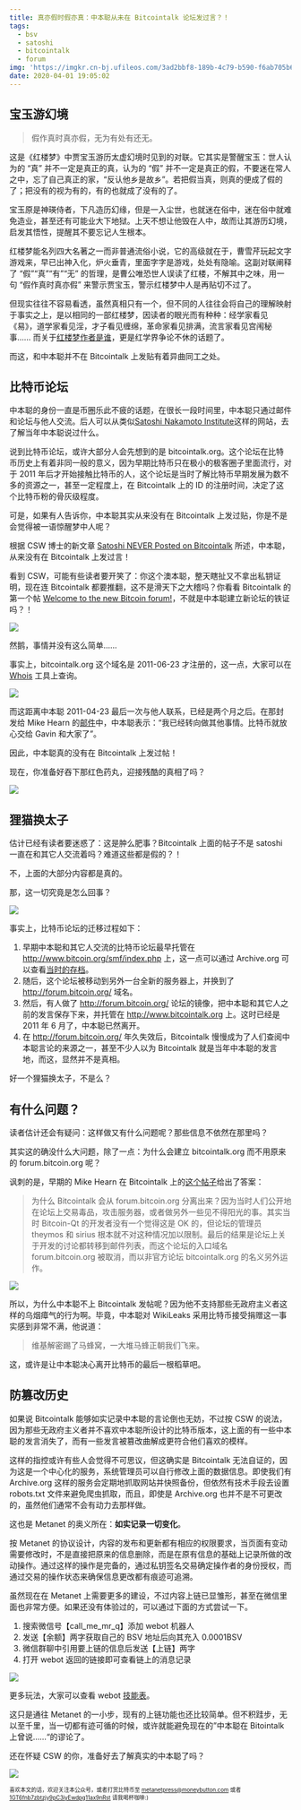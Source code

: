 ```yaml
---
title: 真亦假时假亦真：中本聪从未在 Bitcointalk 论坛发过言？！
tags:
  - bsv
  - satoshi
  - bitcointalk
  - forum
img: 'https://imgkr.cn-bj.ufileos.com/3ad2bbf8-189b-4c79-b590-f6ab705b6cfd.jpg'
date: 2020-04-01 19:05:02
---
```

## 宝玉游幻境

> 假作真时真亦假，无为有处有还无。

这是《红楼梦》中贾宝玉游历太虚幻境时见到的对联。它其实是警醒宝玉：世人认为的 “真” 并不一定是真正的真，认为的 “假” 并不一定是真正的假，不要迷在常人之中，忘了自己真正的家，“反认他乡是故乡”。若把假当真，则真的便成了假的了；把没有的视为有的，有的也就成了没有的了。

宝玉原是神瑛侍者，下凡造历幻缘，但是一入尘世，也就迷在俗中，迷在俗中就难免造业，甚至还有可能业大下地狱。上天不想让他毁在人中，故而让其游历幻境，启发其悟性，提醒其不要忘记人生根本。

红楼梦能名列四大名著之一而非普通流俗小说，它的高级就在于，曹雪芹玩起文字游戏来，早已出神入化，炉火垂青，里面字字是游戏，处处有隐喻。这副对联阐释了 “假”“真”“有”“无” 的哲理，是曹公唯恐世人误读了红楼，不解其中之味，用一句 “假作真时真亦假” 来警示贾宝玉，警示红楼梦中人是再贴切不过了。

但现实往往不容易看透，虽然真相只有一个，但不同的人往往会将自己的理解映射于事实之上，是以相同的一部红楼梦，因读者的眼光而有种种：经学家看见《易》，道学家看见淫，才子看见缠绵，革命家看见排满，流言家看见宫闱秘事…… 而关于[红楼梦作者是谁](https://www.zhihu.com/question/291152174/answer/658557589 "红楼梦作者究竟是谁：一个心理学家的红学探秘")，更是红学界争论不休的话题了。

而这，和中本聪并不在 Bitcointalk 上发贴有着异曲同工之处。


## 比特币论坛

中本聪的身份一直是币圈乐此不疲的话题，在很长一段时间里，中本聪只通过邮件和论坛与他人交流。后人可以从类似[Satoshi Nakamoto Institute](https://satoshi.nakamotoinstitute.org/ "Satoshi Nakamoto Institute")这样的网站，去了解当年中本聪说过什么。

说到比特币论坛，或许大部分人会先想到的是 bitcointalk.org。这个论坛在比特币历史上有着非同一般的意义，因为早期比特币只在极小的极客圈子里面流行，对于 2011 年后才开始接触比特币的人，这个论坛是当时了解比特币早期发展为数不多的资源之一，甚至一定程度上，在 Bitcointalk 上的 ID 的注册时间，决定了这个比特币粉的骨灰级程度。

可是，如果有人告诉你，中本聪其实从来没有在 Bitcointalk 上发过贴，你是不是会觉得被一语惊醒梦中人呢？

根据 CSW 博士的新文章 [Satoshi NEVER Posted on Bitcointalk](https://craigwright.net/blog/bitcoin-blockchain-tech/satoshi-never-posted-on-bitcointalk/ "CSW: Satoshi NEVER Posted on Bitcointalk") 所述，中本聪，从来没有在 Bitcointalk 上发过言！

看到 CSW，可能有些读者要开笑了：你这个澳本聪，整天瞎扯又不拿出私钥证明，现在连 Bitcointalk 都要推翻，这不是滑天下之大稽吗？你看看 Bitcointalk 的第一个帖 [Welcome to the new Bitcoin forum!](https://bitcointalk.org/index.php?topic=5.msg28#msg28 "Welcome to the new Bitcoin forum!")，不就是中本聪建立新论坛的铁证吗？！

![](https://imgkr.cn-bj.ufileos.com/d78e7135-2ecc-4f86-abe8-bed6000e6298.jpeg)


然鹅，事情并没有这么简单……

事实上，bitcointalk.org 这个域名是 2011-06-23 才注册的，这一点，大家可以在 [Whois](http://whois.domaintools.com/bitcointalk.org) 工具上查询。

![](https://imgkr.cn-bj.ufileos.com/108b978f-1615-4b39-953b-cfe9e7570d5b.png)


而这距离中本聪  2011-04-23 最后一次与他人联系，已经是两个月之后。在那封发给 Mike Hearn 的[邮件](https://plan99.net/~mike/satoshi-emails/thread5.html "Satoshi's last email: Holding coins in an unspendable state for a rolling time window")中，中本聪表示：“我已经转向做其他事情。比特币就放心交给 Gavin 和大家了”。 

因此，中本聪真的没有在 Bitcointalk 上发过帖！

现在，你准备好吞下那红色药丸，迎接残酷的真相了吗？

![](https://imgkr.cn-bj.ufileos.com/336965f9-c33d-44c3-9287-12ceea81612e.jpg)


## 狸猫换太子

估计已经有读者要迷惑了：这是肿么肥事？Bitcointalk 上面的帖子不是 satoshi 一直在和其它人交流着吗？难道这些都是假的？！

不，上面的大部分内容都是真的。

那，这一切究竟是怎么回事？

![](https://imgkr.cn-bj.ufileos.com/3ad2bbf8-189b-4c79-b590-f6ab705b6cfd.jpg)

事实上，比特币论坛的迁移过程如下：

1. 早期中本聪和其它人交流的比特币论坛最早托管在 http://www.bitcoin.org/smf/index.php 上，这一点可以通过 Archive.org 可以查看[当时的存档](https://web.archive.org/web/20091215005450/http://www.bitcoin.org/smf/)。
1. 随后，这个论坛被移动到另外一台全新的服务器上，并换到了 http://forum.bitcoin.org/ 域名。
1. 然后，有人做了 http://forum.bitcoin.org/ 论坛的镜像，把中本聪和其它人之前的发言保存下来，并托管在 http://www.bitcointalk.org 上。这时已经是 2011 年 6 月了，中本聪已然离开。
1. 在 http://forum.bitcoin.org/ 年久失效后，Bitcointalk 慢慢成为了人们查阅中本聪言论的来源之一，甚至不少人以为 Bitcointalk 就是当年中本聪的发言地，而这，显然并不是真相。

好一个狸猫换太子，不是么？

## 有什么问题？

读者估计还会有疑问：这样做又有什么问题呢？那些信息不依然在那里吗？

其实这的确没什么大问题，除了一点：为什么会建立 bitcointalk.org 而不用原来的 forum.bitcoin.org 呢？

讽刺的是，早期的 Mike Hearn 在 Bitcointalk 上的[这个帖子]()给出了答案：

> 为什么 Bitcointalk 会从 forum.bitcoin.org 分离出来？因为当时人们公开地在论坛上交易毒品，攻击服务器，或者做另外一些见不得阳光的事。其实当时 Bitcoin-Qt 的开发者没有一个觉得这是 OK 的，但论坛的管理员 theymos 和 sirius 根本就不对这种情况加以限制。最后的结果是论坛上关于开发的讨论都转移到邮件列表，而这个论坛的入口域名 forum.bitcoin.org 被取消，而以非官方论坛 bitcointalk.org 的名义另外运作。

![](https://imgkr.cn-bj.ufileos.com/f88cb30e-dc9a-47f8-8bd6-bb9b3eba043e.png)


所以，为什么中本聪不上 Bitcointalk 发帖呢？因为他不支持那些无政府主义者这样的乌烟瘴气的行为啊。毕竟，中本聪对 WikiLeaks 采用比特币接受捐赠这一事实感到非常不满，他说道：

> 维基解密踢了马蜂窝，一大堆马蜂正朝我们飞来。

这，或许是让中本聪决心离开比特币的最后一根稻草吧。

## 防篡改历史

如果说 Bitcointalk 能够如实记录中本聪的言论倒也无妨，不过按 CSW 的说法，因为那些无政府主义者并不喜欢中本聪所设计的比特币版本，这上面的有一些中本聪的发言消失了，而有一些发言被篡改曲解成更符合他们喜欢的模样。

这样的指控或许有些人会觉得不可思议，但这确实是 Bitcointalk 无法自证的，因为这是一个中心化的服务，系统管理员可以自行修改上面的数据信息。即使我们有 Archive.org 这样的服务会定期地抓取网站并快照备份，但依然有技术手段去设置 robots.txt 文件来避免爬虫抓取，而且，即使是 Archive.org 也并不是不可更改的，虽然他们通常不会有动力去那样做。

这也是 Metanet 的奥义所在：**如实记录一切变化**。

按 Metanet 的协议设计，内容的发布和更新都有相应的权限要求，当页面有变动需要修改时，不是直接把原来的信息删除，而是在原有信息的基础上记录所做的改动操作。通过这样的操作是完备的，通过私钥签名交易确定操作者的身份授权，而通过交易的操作状态来确保信息更改都有痕迹可追溯。

虽然现在在 Metanet 上需要更多的建设，不过内容上链已显雏形，甚至在微信里面也非常方便。如果还没有体验过的，可以通过下面的方式尝试一下。

1. 搜索微信号【call_me_mr_q】添加 webot 机器人
1. 发送【余额】两字获取自己的 BSV 地址后向其充入 0.0001BSV
1. 微信群聊中引用要上链的信息后发送【上链】两字
1. 打开 webot 返回的链接即可查看链上的消息记录

![](https://imgkr.cn-bj.ufileos.com/6f0a0954-78cb-49bc-8942-6c0d7890d40a.png)

更多玩法，大家可以查看 webot [技能表](https://aaron67.cc/2019/02/27/wechat-bot/ "Webot 微信机器人使用指南")。

这只是通往 Metanet 的一小步，现有的上链功能也还比较简单。但不积跬步，无以至千里，当一切都有迹可循的时候，或许就能避免现在的”中本聪在 Bitointalk 上曾说……“的谬论了。

还在怀疑 CSW 的你，准备好去了解真实的中本聪了吗？

![](https://imgkr.cn-bj.ufileos.com/be77d669-d9a8-46ed-b6b1-8f48692f3b9b.png)

<sub><sup>喜欢本文的话，欢迎关注本公众号，或者打赏比特币至 [metanetpress@moneybutton.com](bitcoin:metanetpress@moneybutton.com) 或者 [1GT6fnb7zbtzjy9pC3iyEwdpg11ax9nRst](bitcoin:1GT6fnb7zbtzjy9pC3iyEwdpg11ax9nRst) 请我喝杯咖啡:)</sup></sub>
